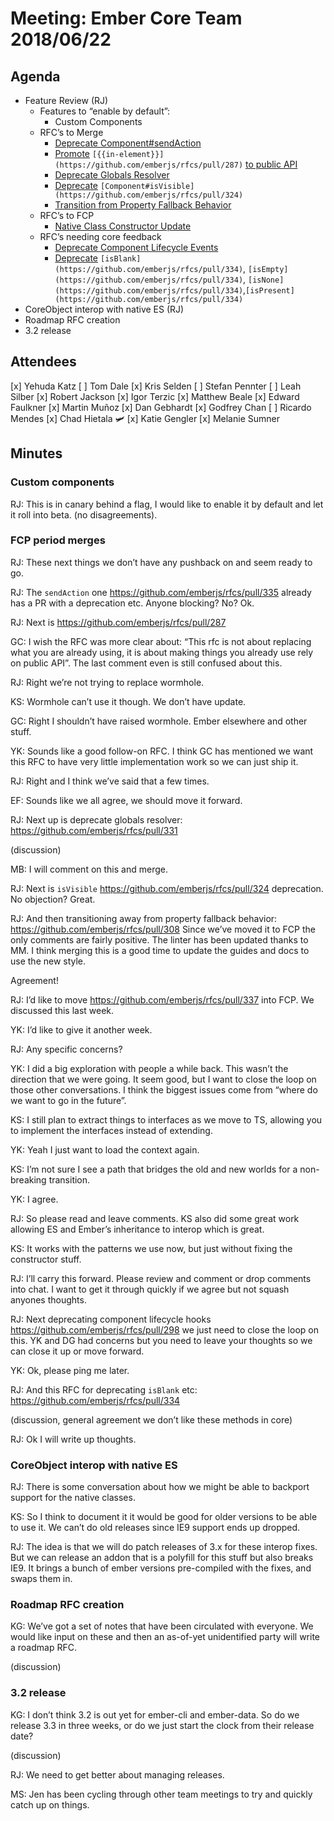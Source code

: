 # Meeting: Ember Core Team 2018/06/22

## Agenda
- Feature Review (RJ)
  - Features to “enable by default”:
    - Custom Components
  - RFC’s to Merge
    - [Deprecate Component#sendAction](https://github.com/emberjs/rfcs/pull/335)
    - [Promote](https://github.com/emberjs/rfcs/pull/287) `[{{in-element}}](https://github.com/emberjs/rfcs/pull/287)` [to public API](https://github.com/emberjs/rfcs/pull/287)
    - [Deprecate Globals Resolver](https://github.com/emberjs/rfcs/pull/331)
    - [Deprecate](https://github.com/emberjs/rfcs/pull/324) `[Component#isVisible](https://github.com/emberjs/rfcs/pull/324)`
    - [Transition from Property Fallback Behavior](https://github.com/emberjs/rfcs/pull/308)
  - RFC’s to FCP
    - [Native Class Constructor Update](https://github.com/emberjs/rfcs/pull/337)
  - RFC’s needing core feedback
    - [Deprecate Component Lifecycle Events](https://github.com/emberjs/rfcs/pull/298)
    - [Deprecate](https://github.com/emberjs/rfcs/pull/334) `[isBlank](https://github.com/emberjs/rfcs/pull/334)`[,](https://github.com/emberjs/rfcs/pull/334) `[isEmpty](https://github.com/emberjs/rfcs/pull/334)`[,](https://github.com/emberjs/rfcs/pull/334) `[isNone](https://github.com/emberjs/rfcs/pull/334)`[,](https://github.com/emberjs/rfcs/pull/334)`[isPresent](https://github.com/emberjs/rfcs/pull/334)`
- CoreObject interop with native ES (RJ)
- Roadmap RFC creation
- 3.2 release

## Attendees
[x] Yehuda Katz
[ ] Tom Dale
[x] Kris Selden
[ ] Stefan Pennter
[ ] Leah Silber
[x] Robert Jackson
[x] Igor Terzic
[x] Matthew Beale
[x] Edward Faulkner
[x] Martin Muñoz
[x] Dan Gebhardt
[x] Godfrey Chan
[ ] Ricardo Mendes
[x] Chad Hietala 🛩️
[x] Katie Gengler
[x] Melanie Sumner

## Minutes

### Custom components

RJ: This is in canary behind a flag, I would like to enable it by default and  let it roll into beta. (no disagreements).

### FCP period merges

RJ: These next things we don’t have any pushback on and seem ready to go.

RJ: The `sendAction` one https://github.com/emberjs/rfcs/pull/335 already has a PR with a deprecation etc. Anyone blocking? No? Ok.

RJ: Next is https://github.com/emberjs/rfcs/pull/287

GC: I wish the RFC was more clear about: “This rfc is not about replacing what you are already using, it is about making things you already use rely on public API”. The last comment even is still confused about this.

RJ: Right we’re not trying to replace wormhole.

KS: Wormhole can’t use it though. We don’t have update.

GC: Right I shouldn’t have raised wormhole. Ember elsewhere and other stuff.

YK: Sounds like a good follow-on RFC. I think GC has mentioned we want this RFC to have very little implementation work so we can just ship it.

RJ: Right and I think we’ve said that a few times.

EF: Sounds like we all agree, we should move it forward.

RJ: Next up is deprecate globals resolver: https://github.com/emberjs/rfcs/pull/331

(discussion)

MB: I will comment on this and merge.

RJ: Next is `isVisible` https://github.com/emberjs/rfcs/pull/324 deprecation. No objection? Great.

RJ: And then transitioning away from property fallback behavior: https://github.com/emberjs/rfcs/pull/308 Since we’ve moved it to FCP the only comments are fairly positive. The linter has been updated thanks to MM. I think merging this is a good time to update the guides and docs to use the new style.

Agreement!

RJ: I’d like to move https://github.com/emberjs/rfcs/pull/337 into FCP. We discussed this last week.

YK: I’d like to give it another week.

RJ: Any specific concerns?

YK: I did a big exploration with people a while back. This wasn’t the direction that we were going. It seem good, but I want to close the loop on those other conversations. I think the biggest issues come from “where do we want to go in the future”.

KS: I still plan to extract things to interfaces as we move to TS, allowing you to implement the interfaces instead of extending.

YK: Yeah I just want to load the context again.

KS: I’m not sure I see a path that bridges the old and new worlds for a non-breaking transition.

YK: I agree.

RJ: So please read and leave comments. KS also did some great work allowing ES and Ember’s inheritance to interop which is great.

KS: It works with the patterns we use now, but just without fixing the constructor stuff.

RJ: I’ll carry this forward. Please review and comment or drop comments into chat. I want to get it through quickly if we agree but not squash anyones thoughts.

RJ: Next deprecating component lifecycle hooks https://github.com/emberjs/rfcs/pull/298 we just need to close the loop on this. YK and DG had concerns but you need to leave your thoughts so we can close it up or move forward.

YK: Ok, please ping me later.

RJ: And this RFC for deprecating `isBlank` etc: https://github.com/emberjs/rfcs/pull/334

(discussion, general agreement we don’t like these methods in core)

RJ: Ok I will write up thoughts.

### CoreObject interop with native ES

RJ: There is some conversation about how we might be able to backport support for the native classes.

KS: So I think to document it it would be good for older versions to be able to use it. We can’t do old releases since IE9 support ends up dropped.

RJ: The idea is that we will do patch releases of 3.x for these interop fixes. But we can release an addon that is a polyfill for this stuff but also breaks IE9. It brings a bunch of ember versions pre-compiled with the fixes, and swaps them in.

### Roadmap RFC creation

KG: We’ve got a set of notes that have been circulated with everyone. We would like input on these and then an as-of-yet unidentified party will write a roadmap RFC.

(discussion)

### 3.2 release

KG: I don’t think 3.2 is out yet for ember-cli and ember-data. So do we release 3.3 in three weeks, or do we just start the clock from their release date?

(discussion)

RJ: We need to get better about managing releases.

MS: Jen has been cycling through other team meetings to try and quickly catch up on things.







